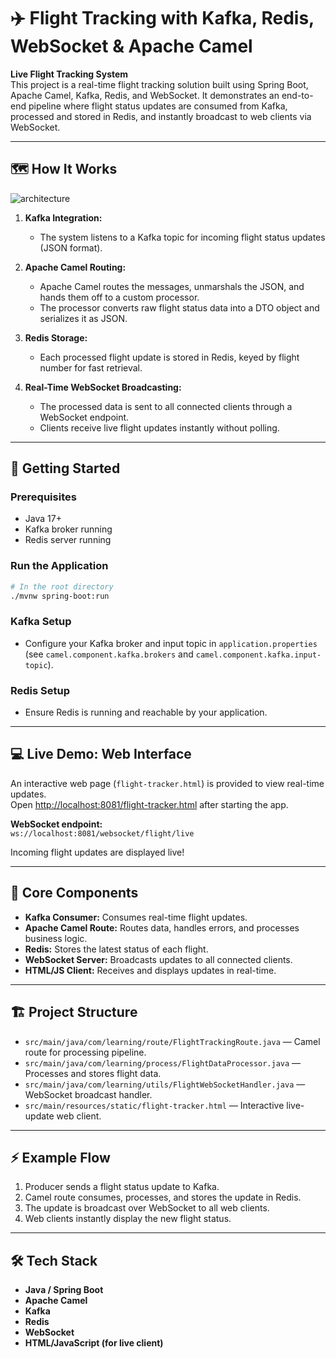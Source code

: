 # ✈️ Flight Tracking with Kafka, Redis, WebSocket & Apache Camel

**Live Flight Tracking System**  
This project is a real-time flight tracking solution built using Spring Boot, Apache Camel, Kafka, Redis, and WebSocket. It demonstrates an end-to-end pipeline where flight status updates are consumed from Kafka, processed and stored in Redis, and instantly broadcast to web clients via WebSocket.

---

## 🗺️ How It Works

![architecture](https://github.com/user-attachments/assets/e73c12b0-f95e-4376-a81b-dc56c9e59ecf)


1. **Kafka Integration:**  
   - The system listens to a Kafka topic for incoming flight status updates (JSON format).

2. **Apache Camel Routing:**  
   - Apache Camel routes the messages, unmarshals the JSON, and hands them off to a custom processor.
   - The processor converts raw flight status data into a DTO object and serializes it as JSON.

3. **Redis Storage:**  
   - Each processed flight update is stored in Redis, keyed by flight number for fast retrieval.

4. **Real-Time WebSocket Broadcasting:**  
   - The processed data is sent to all connected clients through a WebSocket endpoint.
   - Clients receive live flight updates instantly without polling.

---

## 🚀 Getting Started

### Prerequisites

- Java 17+
- Kafka broker running
- Redis server running

### Run the Application

```sh
# In the root directory
./mvnw spring-boot:run
```

### Kafka Setup

- Configure your Kafka broker and input topic in `application.properties` (see `camel.component.kafka.brokers` and `camel.component.kafka.input-topic`).

### Redis Setup

- Ensure Redis is running and reachable by your application.

---

## 💻 Live Demo: Web Interface

An interactive web page (`flight-tracker.html`) is provided to view real-time updates.  
Open [http://localhost:8081/flight-tracker.html](http://localhost:8081/flight-tracker.html) after starting the app.

**WebSocket endpoint:**  
`ws://localhost:8081/websocket/flight/live`

Incoming flight updates are displayed live!

---

## 🧩 Core Components

- **Kafka Consumer:** Consumes real-time flight updates.
- **Apache Camel Route:** Routes data, handles errors, and processes business logic.
- **Redis:** Stores the latest status of each flight.
- **WebSocket Server:** Broadcasts updates to all connected clients.
- **HTML/JS Client:** Receives and displays updates in real-time.

---

## 🏗️ Project Structure

- `src/main/java/com/learning/route/FlightTrackingRoute.java` — Camel route for processing pipeline.
- `src/main/java/com/learning/process/FlightDataProcessor.java` — Processes and stores flight data.
- `src/main/java/com/learning/utils/FlightWebSocketHandler.java` — WebSocket broadcast handler.
- `src/main/resources/static/flight-tracker.html` — Interactive live-update web client.

---

## ⚡ Example Flow

1. Producer sends a flight status update to Kafka.
2. Camel route consumes, processes, and stores the update in Redis.
3. The update is broadcast over WebSocket to all web clients.
4. Web clients instantly display the new flight status.

---

## 🛠️ Tech Stack

- **Java / Spring Boot**
- **Apache Camel**
- **Kafka**
- **Redis**
- **WebSocket**
- **HTML/JavaScript (for live client)**
